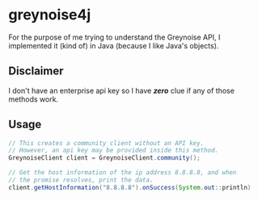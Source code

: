 # greynoise4j
For the purpose of me trying to understand
the Greynoise API, I implemented it (kind of) in
Java (because I like Java's objects).

## Disclaimer
I don't have an enterprise api key so I have
***zero*** clue if any of those methods work.

## Usage
```java
// This creates a community client without an API key.
// However, an api key may be provided inside this method.
GreynoiseClient client = GreynoiseClient.community();

// Get the host information of the ip address 8.8.8.8, and when
// the promise resolves, print the data.
client.getHostInformation("8.8.8.8").onSuccess(System.out::println)
```